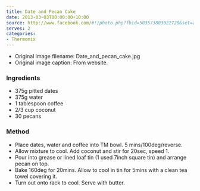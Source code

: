 ```yaml
---
title: Date and Pecan Cake
date: 2013-03-03T00:00:00+10:00
source: http://www.facebook.com/#!/photo.php?fbid=503573803022720&set=a.472415899471844.104272.472359802810787&type=1&theater}}
serves: 2
categories:
- Thermomix
---
```







* Original image filename: Date_and_pecan_cake.jpg
* Original image caption: From website.




### Ingredients

* 375g pitted dates
* 375g water
* 1 tablespoon coffee
* 2/3 cup coconut
* 30 pecans

### Method

* Place dates, water and coffee into TM bowl.  5 mins/100deg/reverse.
* Allow mixture to cool.  Add coconut and stir for 20sec, speed 1.
* Pour into grease or lined loaf tin (1 used 7inch square tin) and arrange pecan on top.
* Bake 160deg for 20mins.  Allow to cool in tin for 5mins with a clean tea towel covering it.
* Turn out onto rack to cool.  Serve with butter.
